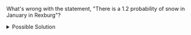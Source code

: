 What's wrong with the statement, "There is a 1.2 probability of snow in January in Rexburg"?

<details>

<summary>Possible Solution</summary>

A probability is a number between 0 and 1, $0 \leq p \leq 1$. The probability of snow cannot be 1.2 because $1.2 \nleq 1$ (rather 1.2 \> 1).

</details>

<!--- From my 221 Wiki April 21, 2021 --->
